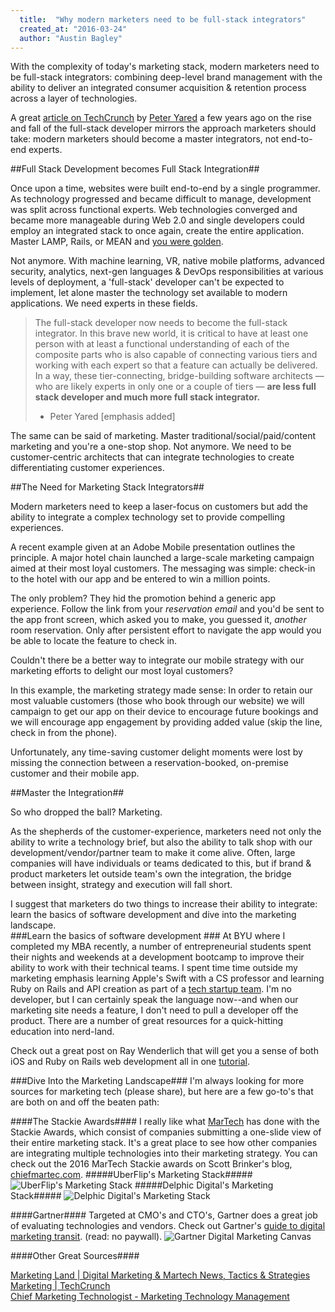 ```yaml
---
  title:  "Why modern marketers need to be full-stack integrators"
  created_at: "2016-03-24"
  author: "Austin Bagley"
---
```


With the complexity of today's marketing stack, modern marketers need to be full-stack integrators: combining deep-level brand management with the ability to deliver an integrated consumer acquisition & retention process across a layer of technologies.

 <!--more-->

A great [article on TechCrunch](http://techcrunch.com/2014/11/08/the-rise-and-fall-of-the-full-stack-developer/) by [Peter Yared](https://twitter.com/peteryared) a few years ago on the rise and fall of the full-stack developer mirrors the approach marketers should take: modern marketers should become a master integrators, not end-to-end experts.

##Full Stack Development becomes Full Stack Integration##

Once upon a time, websites were built end-to-end by a single programmer. As technology progressed and became difficult to manage, development was split across functional experts. Web technologies converged and became more manageable during Web 2.0 and single developers could employ an integrated stack to once again, create the entire application. Master LAMP, Rails, or MEAN and [you were golden](http://www.sitepoint.com/full-stack-developer/).

Not anymore. With machine learning, VR, native mobile platforms, advanced security, analytics, next-gen languages & DevOps responsibilities at various levels of deployment, a 'full-stack' developer can't be expected to implement, let alone master the technology set available to modern applications. We need experts in these fields.

> The full-stack developer now needs to become the full-stack integrator.
> In this brave new world, it is critical to have at least one person with at least a functional understanding of each of the composite parts who is also capable of connecting various tiers and working with each expert so that a feature can actually be delivered. In a way, these tier-connecting, bridge-building software architects — who are likely experts in only one or a couple of tiers — **are less full stack developer and much more full stack integrator.**
> - Peter Yared [emphasis added]

The same can be said of marketing. Master traditional/social/paid/content marketing and you're a one-stop shop. Not anymore. We need to be customer-centric architects that can integrate technologies to create differentiating customer experiences.

##The Need for Marketing Stack Integrators##

Modern marketers need to keep a laser-focus on customers but add the ability to integrate a complex technology set to provide compelling experiences.

A recent example given at an Adobe Mobile presentation outlines the principle. A major hotel chain launched a large-scale marketing campaign aimed at their most loyal customers. The messaging was simple: check-in to the hotel with our app and be entered to win a million points.

The only problem? They hid the promotion behind a generic app experience. Follow the link from your *reservation email* and you'd be sent to the app front screen, which asked you to make, you guessed it, *another* room reservation. Only after persistent effort to navigate the app would you be able to locate the feature to check in.

Couldn't there be a better way to integrate our mobile strategy with our marketing efforts to delight our most loyal customers?

In this example, the marketing strategy made sense: In order to retain our most valuable customers (those who book through our website) we will campaign to get our app on their device to encourage future bookings and we will encourage app engagement by providing added value (skip the line, check in from the phone).

Unfortunately, any time-saving customer delight moments were lost by missing the connection between a reservation-booked, on-premise customer and their mobile app.

##Master the Integration##

So who dropped the ball?
Marketing.

As the shepherds of the customer-experience, marketers need not only the ability to write a technology brief, but also the ability to talk shop with our development/vendor/partner team to make it come alive. Often, large companies will have individuals or teams dedicated to this, but if brand & product marketers let outside team's own the integration, the bridge between insight, strategy and execution will fall short.

I suggest that marketers do two things to increase their ability to integrate: learn the basics of software development and dive into the marketing landscape.   
###Learn the basics of software development  ###
At BYU where I completed my MBA recently, a number of entrepreneurial students spent their nights and weekends at a development bootcamp to improve their ability to work with their technical teams. I spent time time outside my marketing emphasis learning Apple's Swift with a CS professor and learning Ruby on Rails and API creation as part of a [tech startup team](https://latitudetours.com). I'm no developer, but I can certainly speak the language now--and when our marketing site needs a feature, I don't need to pull a developer off the product. There are a number of great resources for a quick-hitting education into nerd-land.

Check out a great post on Ray Wenderlich that will get you a sense of both iOS and Ruby on Rails web development all in one [tutorial](https://www.raywenderlich.com/85528/user-accounts-ios-ruby-rails-swift).

###Dive Into the Marketing Landscape###
I'm always looking for more sources for marketing tech (please share), but here are a few go-to's that are both on and off the beaten path:

####The Stackie Awards####
I really like what [MarTech](http://martechconf.com/) has done with the Stackie Awards, which consist of companies submitting a one-slide view of their entire marketing stack. It's a great place to see how other companies are integrating multiple technologies into their marketing strategy. You can check out the 2016 MarTech Stackie awards on Scott Brinker's blog, [chiefmartec.com](http://chiefmartec.com/2016/03/41-marketing-technology-stacks-2016-stackies-awards/).
#####UberFlip's Marketing Stack#####
  ![UberFlip's Marketing Stack](http://cdn.chiefmartec.com/wp-content/uploads/2015/06/uberflip_marketing_tech_stack.png)
#####Delphic Digital's Marketing Stack#####
  ![Delphic Digital's Marketing Stack](http://cdn.chiefmartec.com/wp-content/uploads/2016/03/delphic.jpg)

####Gartner####
Targeted at CMO's and CTO's, Gartner does a great job of evaluating technologies and vendors. Check out Gartner's [guide to digital marketing transit](https://www.gartner.com/technology/research/digital-marketing/transit-map.jsp). (read: no paywall). ![Gartner Digital Marketing Canvas](https://www.gartner.com/imagesrv/marketing/img/Digi_Mktg_Map_Final_April_2015.gif;wa906e6d4fd8019817)

####Other Great Sources####

  [Marketing Land | Digital Marketing & Martech News, Tactics & Strategies](http://marketingland.com/)<br>
  [Marketing | TechCrunch](http://techcrunch.com/tag/marketing/)<br>
  [Chief Marketing Technologist - Marketing Technology Management](http://chiefmartec.com/)
